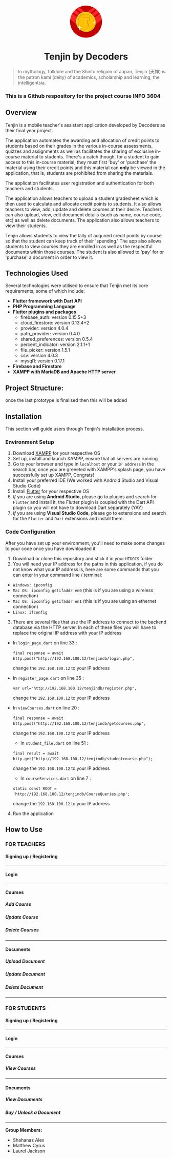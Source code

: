 <p align="center">
  <img width="100" src = "https://raw.githubusercontent.com/laurij95/De-Coders-Tenjin/master/tenjin-2.png?token=AJBTKRJPNETSWIMX5NQ3WMK6VZDEU" alt="Tenjin Logo">
</p>

<h1 align = "center">Tenjin by Decoders</h1>


> In mythology, folklore and the Shinto religion of Japan, Tenjin (天神) is the patron kami (deity) of academics, scholarship and learning, the intelligentsia.

### This is a Github respository for the project course INFO 3604

## Overview
Tenjin is a mobile teacher's assistant application developed by Decoders as their final year project. 

The application automates the awarding and allocation of credit points to students based on their grades in the various in-course assessments, quizzes and assignments as well as facilitates the sharing of exclusive in-course material to students. There's a catch though, for a student to gain access to this in-course material, they must first 'buy' or 'purchase' the material using their credit points and this material can **only** be viewed in the application, that is, students are prohibited from sharing the materials.

The application facilitates user registration and authentication for both teachers and students.

The application allows teachers to upload a student gradesheet which is then used to calculate and allocate credit points to students. It also allows teachers to view, add, update and delete courses at their desire. Teachers can also upload, view, edit document details (such as name, course code, etc) as well as delete documents. The application also allows teachers to view their students. 

Tenjin allows students to view the tally of acquired credit points by course so that the student can keep track of their 'spending.' The app also allows students to view courses they are enrolled in as well as the respectful documents within those courses. The student is also allowed to 'pay' for or 'purchase' a document in order to view it.

## Technologies Used
Several technologies were utilised to ensure that Tenjin met its core requirements, some of which include:
* **Flutter framework with Dart API**
* **PHP Programming Language**
* **Flutter plugins and packages**
  + firebase_auth: version 0.15.5+3
  + cloud_firestore: version 0.13.4+2
  + provider: version 4.0.4
  + path_provider: version 0.4.0
  + shared_preferences: version 0.5.4
  + percent_indicator: version 2.1.1+1
  + file_picker: version 1.5.1
  + csv: version 4.0.3
  + mysql1: version 0.17.1
* **Firebase and Firestore**
* **XAMPP with MariaDB and Apache HTTP server**

## Project Structure:
once the last prototype is finalised then this will be added

## Installation
This section will guide users through Tenjin's installation process.

### Environment Setup
1. Download [XAMPP](https://www.apachefriends.org/index.html) for your respective OS
2. Set up, install and launch XAMPP, ensure that all servers are running
3. Go to your browser and type in `localhost` or your `IP address` in the search bar, once you are greeeted with XAMPP's splash page, you have successfully set up XAMPP, Congrats!
4. Install your preferred IDE (We worked with Android Studio and Visual Studio Code)
5. Install [Flutter](https://flutter.dev/docs/get-started/install) for your respective OS
6. *If* you are using **Android Studio**, please go to plugins and search for `Flutter` and install it, the Flutter plugin is coupled with the Dart API plugin so you will not have to download Dart separately (YAY)
7. *If* you are using **Visual Studio Code**, please go to extensions and search for the `Flutter` and `Dart` extensions and install them.

### Code Configuration
After you have set up your environment, you'll need to make some changes to your code once you have downloaded it
1. Download or clone this repository and stick it in your `HTDOCS` folder
2. You will need your IP address for the paths in this application, if you do not know what your IP address is, here are some commands that you can enter in your command line / terminal:
  + `Windows: ipconfig`
  + `Mac OS: ipconfig getifaddr en0` (this is if you are using a wireless connection)
  + `Mac OS: ipconfig getifaddr en1` (this is if you are using an ethernet connection)
  + `Linux: ifconfig`
3. There are several files that use the IP address to connect to the backend database via the HTTP server. In each of these files you will have to replace the original IP address with your IP address
  + In `login_page.dart` on line 33 : 
  
    `final response = await http.post("http://192.168.100.12/tenjindb/login.php",` 
    
    change the `192.168.100.12` to your IP address
    
  + In `register_page.dart` on line 35 : 

    `var url="http://192.168.100.12/tenjindb/register.php",` 

    change the `192.168.100.12` to your IP address
    
  + In `viewCourses.dart` on line 20 : 

    `final response = await http.post("http://192.168.100.12/tenjindb/getcourses.php",` 

    change the `192.168.100.12` to your IP address
    
    + In `student_file.dart` on line 51 : 

    `final result = await http.get("http://192.168.100.12/tenjindb/studentcourse.php");` 

    change the `192.168.100.12` to your IP address
    
    + In `courseServices.dart` on line 7 : 

    `static const ROOT = 'http://192.168.100.12/tenjindb/CourseQueries.php';` 

    change the `192.168.100.12` to your IP address
  
  4. Run the application
  
  



## How to Use
### FOR TEACHERS
#### Signing up / Registering
---
#### Login
---
#### Courses
##### Add Course
##### Update Course 
##### Delete Courses
---
#### Documents
##### Upload Document
##### Update Document
##### Delete Document
---
### FOR STUDENTS
#### Signing up / Registering
---
#### Login
---

#### Courses
##### View Courses
---
#### Documents
##### View Documents
##### Buy / Unlock a Document
---



**Group Members:**
+ Shahanaz Alex
+ Matthew Cyrus
+ Laurel Jackson
